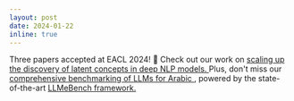 ```yaml
---
layout: post
date: 2024-01-22
inline: true
---
```


Three papers accepted at EACL 2024! 🚀 Check out our work on <a href="https://arxiv.org/pdf/2308.10263.pdf">scaling up the discovery of latent concepts in deep NLP models. </a> Plus, don't miss our <a href="https://arxiv.org/pdf/2305.14982.pdf"> comprehensive benchmarking of LLMs for Arabic </a>, powered by the state-of-the-art <a href="https://arxiv.org/pdf/2308.04945.pdf"> LLMeBench framework. </a>
